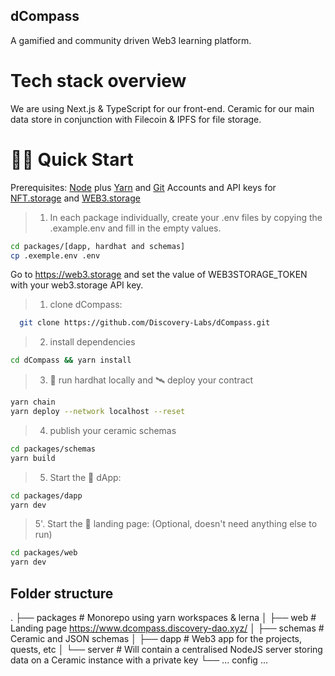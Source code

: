 ## dCompass

A gamified and community driven Web3 learning platform.

# Tech stack overview

We are using Next.js & TypeScript for our front-end. Ceramic for our main data store in conjunction with Filecoin & IPFS for file storage.

# 🏄‍♂️ Quick Start

Prerequisites: [Node](https://nodejs.org/en/download/) plus [Yarn](https://classic.yarnpkg.com/en/docs/install/) and [Git](https://git-scm.com/downloads)
Accounts and API keys for [NFT.storage](https://nft.storage/) and [WEB3.storage](https://web3.storage/)

> 1. In each package individually, create your .env files by copying the .example.env
>    and fill in the empty values.

```sh
cd packages/[dapp, hardhat and schemas]
cp .exemple.env .env
```

Go to https://web3.storage and set the value of WEB3STORAGE_TOKEN with your web3.storage API key.

> 1. clone dCompass:

```bash
  git clone https://github.com/Discovery-Labs/dCompass.git
```

> 2. install dependencies

```bash
cd dCompass && yarn install
```

> 3. 👷‍ run hardhat locally and 🛰 deploy your contract

```bash
yarn chain
yarn deploy --network localhost --reset
```

> 4. publish your ceramic schemas

```bash
cd packages/schemas
yarn build
```

> 5. Start the 📱 dApp:

```bash
cd packages/dapp
yarn dev
```

> 5'. Start the 📱 landing page:
> (Optional, doesn't need anything else to run)

```bash
cd packages/web
yarn dev
```

## Folder structure

.
├── packages # Monorepo using yarn workspaces & lerna
│ ├── web # Landing page https://www.dcompass.discovery-dao.xyz/
│ ├── schemas # Ceramic and JSON schemas
│ ├── dapp # Web3 app for the projects, quests, etc
│ └── server # Will contain a centralised NodeJS server storing data on a Ceramic instance with a private key
└── ... config ...
